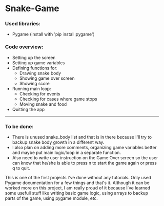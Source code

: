 # Snake-Game

### Used libraries:
- Pygame (install with 'pip install pygame')

### Code overview:
- Setting up the screen
- Setting up game variables
- Defining functions for:
  - Drawing snake body
  - Showing game over screen
  - Showing score
- Running main loop:
  - Checking for events
  - Checking for cases where game stops
  - Moving snake and food
- Quitting the app

---
### To be done:
- There is unused snake_body list and that is in there because I'll try to backup snake body growth in a different way.
- I also plan on adding more comments, organizing game variables better and maybe put main logic/loop in a separate function.
- Also need to write user instruction on the Game Over screen so the user can know that he/she is able to press n to start the game again or press q to quit.

This is one of the first projects I've done without any tutorials. 
Only used Pygame documentation for a few things and that's it.
Although it can be worked more on this project, I am really proud of it because I've learned some usefull stuff like writing basic game logic, using arrays to backup parts of the game, using pygame module, etc.


